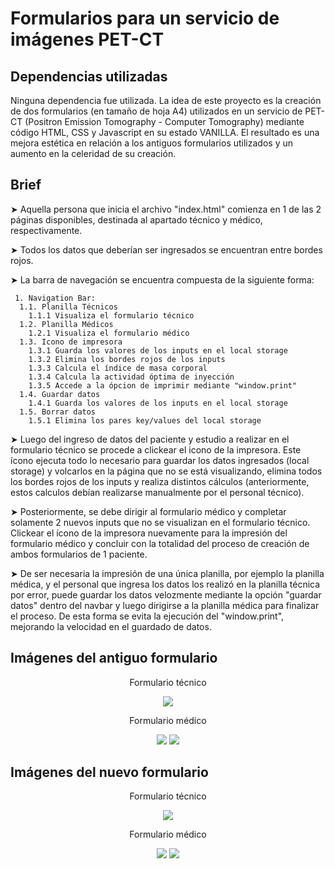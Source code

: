 # Formularios para un servicio de imágenes PET-CT

## Dependencias utilizadas

Ninguna dependencia fue utilizada. La idea de este proyecto es la creación de dos formularios (en tamaño de hoja A4) utilizados en un servicio de PET-CT (Positron Emission Tomography - Computer Tomography) mediante código HTML, CSS y Javascript en su estado VANILLA.
El resultado es una mejora estética en relación a los antiguos formularios utilizados y un aumento en la celeridad de su creación.

## Brief

➤ Aquella persona que inicia el archivo "index.html" comienza en 1 de las 2 páginas disponibles, destinada al apartado técnico y médico, respectivamente.

➤ Todos los datos que deberían ser ingresados se encuentran entre bordes rojos.

➤ La barra de navegación se encuentra compuesta de la siguiente forma:

     1. Navigation Bar:
      1.1. Planilla Técnicos
        1.1.1 Visualiza el formulario técnico
      1.2. Planilla Médicos
        1.2.1 Visualiza el formulario médico
      1.3. Icono de impresora
        1.3.1 Guarda los valores de los inputs en el local storage
        1.3.2 Elimina los bordes rojos de los inputs
        1.3.3 Calcula el índice de masa corporal
        1.3.4 Calcula la actividad óptima de inyección
        1.3.5 Accede a la ópcion de imprimir mediante "window.print"
      1.4. Guardar datos
        1.4.1 Guarda los valores de los inputs en el local storage
      1.5. Borrar datos
        1.5.1 Elimina los pares key/values del local storage
        
➤ Luego del ingreso de datos del paciente y estudio a realizar en el formulario técnico se procede a clickear el icono de la impresora. Este ícono ejecuta todo lo necesario para guardar los datos ingresados (local storage) y volcarlos en la página que no se está visualizando, elimina todos los bordes rojos de los inputs y realiza distintos cálculos (anteriormente, estos calculos debían realizarse manualmente por el personal técnico).

➤ Posteriormente, se debe dirigir al formulario médico y completar solamente 2 nuevos inputs que no se visualizan en el formulario técnico. Clickear el ícono de la impresora nuevamente para la impresión del formulario médico y concluir con la totalidad del proceso de creación de ambos formularios de 1 paciente.

➤ De ser necesaria la impresión de una única planilla, por ejemplo la planilla médica, y el personal que ingresa los datos los realizó en la planilla técnica por error, puede guardar los datos velozmente mediante la opción "guardar datos" dentro del navbar y luego dirigirse a la planilla médica para finalizar el proceso. De esta forma se evita la ejecución del "window.print", mejorando la velocidad en el guardado de datos.

## Imágenes del antiguo formulario

<p align="center">
     Formulario técnico
</p>
<p align="center">    
     <img src="https://user-images.githubusercontent.com/104110115/219485996-04bd9f60-f1a9-4054-b1f8-d7e9f925661d.png">
</p>
<p align="center">
    Formulario médico
</p>
<p align="center">
    <img src="https://user-images.githubusercontent.com/104110115/219486255-cc9ce9dc-77ba-4a98-a7f7-88846b25f69c.png">
    <img src="https://user-images.githubusercontent.com/104110115/219486992-ab15efca-0a49-434f-9ff0-772e9ac02bc6.png">
</p>

## Imágenes del nuevo formulario

<p align="center">
     Formulario técnico
</p>
<p align="center">    
    <img src="https://user-images.githubusercontent.com/104110115/219230270-dae8fe19-31f8-4a23-806d-9fd60f1e8f17.png">
</p>
<p align="center">
    Formulario médico
</p>
<p align="center">
    <img src="https://user-images.githubusercontent.com/104110115/219230326-54d15887-cf33-4413-8dd1-f6d759941bed.png">
    <img src="https://user-images.githubusercontent.com/104110115/219230328-00234807-6419-413d-b385-ff4c8f8931bd.png">
</p>

